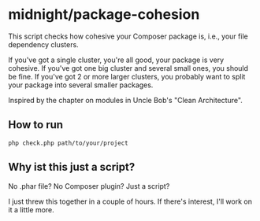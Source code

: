 midnight/package-cohesion
=========================
This script checks how cohesive your Composer package is, i.e., your file dependency clusters.

If you've got a single cluster, you're all good, your package is very cohesive.
If you've got one big cluster and several small ones, you should be fine.
If you've got 2 or more larger clusters, you probably want to split your package into several smaller packages.

Inspired by the chapter on modules in Uncle Bob's "Clean Architecture".

How to run
----------
`php check.php path/to/your/project`

Why ist this just a script?
---------------------------
No .phar file? No Composer plugin? Just a script?

I just threw this together in a couple of hours. If there's interest, I'll work on it a little more. 
